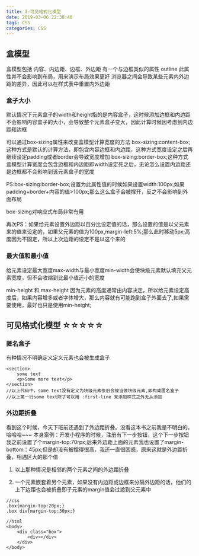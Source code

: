```yaml
---
title: 3-可见格式化模型
date: 2019-03-06 22:38:40
tags: CSS
categories: CSS
---
```

## 盒模型
盒模型包括 内容、内边距、边框、外边距
有一个与边框类似的属性 outline 此属性并不会影响到布局，用来演示布局效果更好
浏览器之间会导致某些元素内外边距的差异，因此可以在样式表中重置内外边距

### 盒子大小
默认情况下元素盒子的width和height指的是内容盒子，这时候添加边框和内边距不会影响内容盒子的大小，会导致整个元素盒子变大，因此计算时候因考虑到内边距和边框

可以通过box-sizing属性来改变盒模型计算宽度的方法
box-sizing:content-box;这种方式是默认的计算方法，即包含内容边框和内边距，这种方式宽度设定之后再继续设定padding或者border会导致宽度增加
box-sizing:border-box;这种方式盒模型计算宽度会包含边框和内边距即width设定死之后，无论怎么设置内边距还是边框都不会影响到该元素盒子的宽度

PS:box-sizing:border-box;设置为此属性值的时候如果设置width:100px;如果padding+border+内容的值>100px;那么这么盒子会被撑开，反之不会影响到外面布局

box-sizing对响应式布局非常有用

再次PS：如果给元素设置外边距以百分比设定值的话，那么设置的值是以父元素来的值来设定的，如果父元素的值为100px,margin-left:5%;那么此时移动5px;高度因为不固定，所以上次边距的设定不是以这个来的

### 最大值和最小值
给元素设定最大宽度max-width与最小宽度min-width会使块级元素默认填充父元素宽度，但不会收缩到比最小值还小的宽度

min-height 和 max-height 因为元素的高度通常由内容决定，所以给元素设定高度后，如果内容增多或者字体增大，那么内容就有可能跑到盒子外面去了,如果需要使用，最好也只是使用min-height;


## 可见格式化模型  ☆☆☆☆☆

### 匿名盒子
有种情况不明确定义定义元素也会被生成盒子
```
<section>
    some text
    <p>Some more text</p>
</section>
//以上代码中，some text没有定义为块级元素依旧会被当做块级元素,即构成匿名盒子
//以上第一行some text除了可以用 :first-line 来添加样式之外无从添加
```

### 外边距折叠
看到这个时候，今天下班前还遇到了外边距折叠。没看这本书之前我是不明白的。哈哈哈~~~
本身案例：开发小程序的时候，注册有下一步按钮，这个下一步按钮我之前设置了个margin-top:70rpx;后来外边距上面的元素我也设置了margin-bottom：45px;但是却没有被撑得很高，我还一直很困惑，原来这就是外边距折叠，相遇区大的那个值

1. 以上那种情况是相邻的两个元素之间的外边距折叠

2. 一个元素嵌套着另个元素，如果没有内边距或边框来分隔外边距的话，他们的上下边距也会被折叠即子元素的margin值会过渡到父元素中
```
//css
.box{margin-top:20px;}
.box div{margin-top:30px;}

//html
<body>
    <div class="box">
        <div></div>
    </div>
</body>
```
